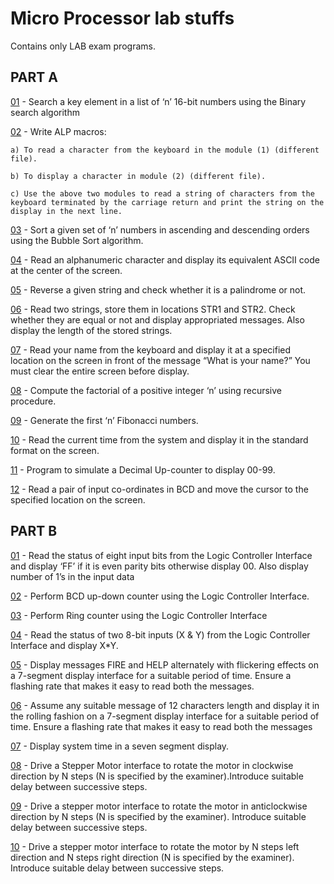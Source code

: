 # Micro Processor lab stuffs
Contains only LAB exam programs.


## PART A


[01](https://github.com/DroidFreak32/mp_lab/blob/mse2/8086/p13.asm) - Search a key element in a list of ‘n’ 16-bit numbers using the Binary search algorithm

[02](https://github.com/DroidFreak32/mp_lab/blob/mse2/8086/p22.asm) - Write ALP macros: 

	a) To read a character from the keyboard in the module (1) (different file).

	b) To display a character in module (2) (different file).
	
	c) Use the above two modules to read a string of characters from the keyboard terminated by the carriage return and print the string on the display in the next line.

[03](https://github.com/DroidFreak32/mp_lab/blob/mse2/8086/p14.asm) - Sort a given set of ‘n’ numbers in ascending and descending orders using the Bubble Sort algorithm.

[04](https://github.com/DroidFreak32/mp_lab/blob/mse2/8086/p24.asm) - Read an alphanumeric character and display its equivalent ASCII code at the center of the screen.

[05](https://github.com/DroidFreak32/mp_lab/blob/mse2/8086/p16.asm) - Reverse a given string and check whether it is a palindrome or not.

[06](https://github.com/DroidFreak32/mp_lab/blob/mse2/8086/p17.asm) - Read two strings, store them in locations STR1 and STR2. Check whether they are equal or not and display appropriated messages. Also display the length of the stored strings.

[07](https://github.com/DroidFreak32/mp_lab/blob/mse2/8086/p22.asm) - Read your name from the keyboard and display it at a specified location on the screen in front of the message “What is your name?” You must clear the entire screen before display.

[08](https://github.com/DroidFreak32/mp_lab/blob/mse2/8086/p23.asm) - Compute the factorial of a positive integer ‘n’ using recursive procedure.

[09](https://github.com/DroidFreak32/mp_lab/blob/mse2/8086/p18.asm) - Generate the first ‘n’ Fibonacci numbers.

[10](https://github.com/DroidFreak32/mp_lab/blob/mse2/8086/p21.asm) - Read the current time from the system and display it in the standard format on the screen.

[11](https://github.com/DroidFreak32/mp_lab/blob/mse2/8086/p25.asm) - Program to simulate a Decimal Up-counter to display 00-99.

[12](https://github.com/DroidFreak32/mp_lab/blob/mse2/8086/p26.asm) - Read a pair of input co-ordinates in BCD and move the cursor to the specified location on the screen.


## PART B

[01](https://github.com/DroidFreak32/mp_lab/blob/mse2/8086/p26_real.asm) - Read the status of eight input bits from the Logic Controller Interface and display ‘FF’ if it is even parity bits otherwise display 00. Also display number of 1’s in the input data

[02](https://github.com/DroidFreak32/mp_lab/blob/mse2/8086/p27.asm) - Perform BCD up-down counter using the Logic Controller Interface.

[03](https://github.com/DroidFreak32/mp_lab/blob/mse2/8086/ring1.asm) - Perform Ring counter using the Logic Controller Interface

[04](https://github.com/DroidFreak32/mp_lab/blob/mse2/8086/p28.asm) - Read the status of two 8-bit inputs (X & Y) from the Logic Controller Interface and display X*Y.

[05](https://github.com/DroidFreak32/mp_lab/blob/mse2/8086/p30.asm) - Display messages FIRE and HELP alternately with flickering effects on a 7-segment display interface for a suitable period of time. Ensure a flashing rate that makes it easy to read both the messages.


[06](https://github.com/DroidFreak32/mp_lab/blob/mse2/8086/p31.asm) - Assume any suitable message of 12 characters length and display it in the rolling fashion on a 7-segment display interface for a suitable period of time. Ensure a flashing rate that makes it easy to read both the messages

[07](https://github.com/DroidFreak32/mp_lab/blob/mse2/8086/p29.asm) - Display system time in a seven segment display.

[08](https://github.com/DroidFreak32/mp_lab/blob/mse2/8086/p32.asm) - Drive a Stepper Motor interface to rotate the motor in clockwise direction by N steps (N is specified by the examiner).Introduce suitable delay between successive steps.

[09](https://github.com/DroidFreak32/mp_lab/blob/mse2/8086/p33.asm) - Drive a stepper motor interface to rotate the motor in anticlockwise direction by N steps (N is specified by the examiner). Introduce suitable delay between successive steps.

[10](https://github.com/DroidFreak32/mp_lab/blob/mse2/8086/p34.asm) - Drive a stepper motor interface to rotate the motor by N steps left direction and N steps right direction (N is specified by the examiner). Introduce suitable delay between successive steps.